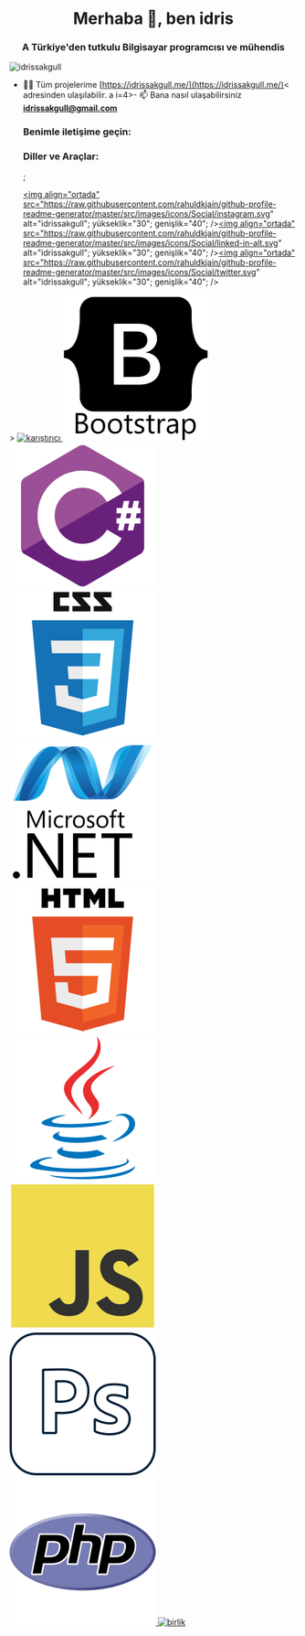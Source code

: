 <h1 align="center">Merhaba 👋, ben idris</h1>
<h3 align="center">A Türkiye'den tutkulu Bilgisayar programcısı ve mühendis</h3>

<p align="left"> <img src="https://komarev.com/ghpvc/?username=idrissakgull&label=Profile%20views&color=0e75b6&style=flat" alt="idrissakgull"; /> </p>

- 👨‍💻 Tüm projelerime [https://idrissakgull.me/](https://idrissakgull.me/)< adresinden ulaşılabilir. a i=4>- 📫 Bana nasıl ulaşabilirsiniz **idrissakgull@gmail.com**<h3 align="left">Benimle iletişime geçin:</h3><h3 align="left">Diller ve Araçlar:</h3> ;</p><a href="https://instagram.com/idrissakgull" hedef="boş"><img align="ortada" src="https://raw.githubusercontent.com/rahuldkjain/github-profile-readme-generator/master/src/images/icons/Social/instagram.svg" alt="idrissakgull"; yükseklik="30"; genişlik="40"; /></a><a href="https://linkedin.com/in/idrissakgull" hedef="boş"><img align="ortada" src="https://raw.githubusercontent.com/rahuldkjain/github-profile-readme-generator/master/src/images/icons/Social/linked-in-alt.svg" alt="idrissakgull"; yükseklik="30"; genişlik="40"; /></a><a href="https://twitter.com/idrissakgull" hedef="boş"><img align="ortada" src="https://raw.githubusercontent.com/rahuldkjain/github-profile-readme-generator/master/src/images/icons/Social/twitter.svg" alt="idrissakgull"; yükseklik="30"; genişlik="40"; /></a><p align="left">











<p align="sol">> <a href="https://www.blender.org/" hedef="_blank" rel="noreferrer"> <img src="https://download.blender.org/branding/community/blender_community_badge_white.svg" alt="karıştırıcı"; genişlik="40"; yükseklik="40"/> </a> <a href="https://getbootstrap.com" hedef="_blank" rel="noreferrer"> <img src="https://raw.githubusercontent.com/devicons/devicon/master/icons/bootstrap/bootstrap-plain-wordmark.svg" alt="önyükleme"; genişlik="40"; yükseklik="40"/> </a> <a href="https://www.w3schools.com/cs/" hedef="_blank" rel="noreferrer"> <img src="https://raw.githubusercontent.com/devicons/devicon/master/icons/csharp/csharp-original.svg"; alt="csharp"; genişlik="40"; yükseklik="40"/> </a> <a href="https://www.w3schools.com/css/" hedef="_blank" rel="noreferrer"> <img src="https://raw.githubusercontent.com/devicons/devicon/master/icons/css3/css3-original-wordmark.svg"; alt="css3"; genişlik="40"; yükseklik="40"/> </a> <a href="https://dotnet.microsoft.com/" hedef="_blank" rel="noreferrer"> <img src="https://raw.githubusercontent.com/devicons/devicon/master/icons/dot-net/dot-net-original-wordmark.svg"; alt="dotnet"; genişlik="40"; yükseklik="40"/> </a> <a href="https://www.w3.org/html/" hedef="_blank" rel="noreferrer"> <img src="https://raw.githubusercontent.com/devicons/devicon/master/icons/html5/html5-original-wordmark.svg"; alt="html5" genişlik="40"; yükseklik="40"/> </a> <a href="https://www.java.com" hedef="_blank" rel="noreferrer"> <img src="https://raw.githubusercontent.com/devicons/devicon/master/icons/java/java-original.svg"; alt="java"; genişlik="40"; yükseklik="40"/> </a> <a href="https://developer.mozilla.org/en-US/docs/Web/JavaScript" hedef="_blank" rel="noreferrer"> <img src="https://raw.githubusercontent.com/devicons/devicon/master/icons/javascript/javascript-original.svg"; alt="javascript"; genişlik="40"; yükseklik="40"/> </a> <a href="https://www.photoshop.com/en" hedef="_blank" rel="noreferrer"> <img src="https://raw.githubusercontent.com/devicons/devicon/master/icons/photoshop/photoshop-line.svg" alt="photoshop"; genişlik="40"; yükseklik="40"/> </a> <a href="https://www.php.net" hedef="_blank" rel="noreferrer"> <img src="https://raw.githubusercontent.com/devicons/devicon/master/icons/php/php-original.svg"; alt="php" genişlik="40"; yükseklik="40"/> </a> <a href="https://unity.com/" hedef="_blank" rel="noreferrer"> <img src="https://www.vectorlogo.zone/logos/unity3d/unity3d-icon.svg"; alt="birlik"; genişlik="40"; yükseklik="40"/> </a> </p>
